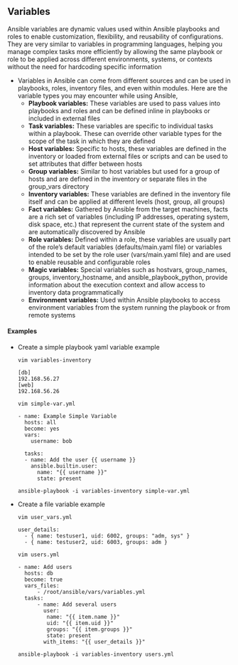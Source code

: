 ## Variables
Ansible variables are dynamic values used within Ansible playbooks and roles to enable customization, flexibility, and reusability of configurations. They are very similar to variables in programming languages, helping you manage complex tasks more efficiently by allowing the same playbook or role to be applied across different environments, systems, or contexts without the need for hardcoding specific information

- Variables in Ansible can come from different sources and can be used in playbooks, roles, inventory files, and even within modules. Here are the variable types you may encounter while using Ansible,
  - **Playbook variables:** These variables are used to pass values into playbooks and roles and can be defined inline in playbooks or included in external files
  - **Task variables:** These variables are specific to individual tasks within a playbook. These can override other variable types for the scope of the task in which they are defined
  - **Host variables:** Specific to hosts, these variables are defined in the inventory or loaded from external files or scripts and can be used to set attributes that differ between hosts
  - **Group variables:** Similar to host variables but used for a group of hosts and are defined in the inventory or separate files in the group_vars directory
  - **Inventory variables:** These variables are defined in the inventory file itself and can be applied at different levels (host, group, all groups)
  - **Fact variables:** Gathered by Ansible from the target machines, facts are a rich set of variables (including IP addresses, operating system, disk space, etc.) that represent the current state of the system and are automatically discovered by Ansible
  - **Role variables:** Defined within a role, these variables are usually part of the role’s default variables (defaults/main.yaml file) or variables intended to be set by the role user (vars/main.yaml file) and are used to enable reusable and configurable roles
  - **Magic variables:** Special variables such as hostvars, group_names, groups, inventory_hostname, and ansible_playbook_python, provide information about the execution context and allow access to inventory data programmatically
  - **Environment variables:** Used within Ansible playbooks to access environment variables from the system running the playbook or from remote systems

#### Examples
- Create a simple playbook yaml variable example
  ```
  vim variables-inventory
  ```
  ```
  [db]
  192.168.56.27
  [web]
  192.168.56.26
  ```
  ```
  vim simple-var.yml
  ```
  ```
  - name: Example Simple Variable
    hosts: all
    become: yes
    vars:
      username: bob

    tasks:
    - name: Add the user {{ username }}
      ansible.builtin.user:
        name: "{{ username }}"
        state: present
  ```
  ```
  ansible-playbook -i variables-inventory simple-var.yml
  ```
- Create a file variable example
  ```
  vim user_vars.yml
  ```
  ```
  user_details:
    - { name: testuser1, uid: 6002, groups: "adm, sys" }
    - { name: testuser2, uid: 6003, groups: adm }
  ```
  ```
  vim users.yml
  ```
  ```
  - name: Add users
    hosts: db
    become: true
    vars_files:
        - /root/ansible/vars/variables.yml
    tasks:
        - name: Add several users
          user:
           name: "{{ item.name }}"
           uid: "{{ item.uid }}"
           groups: "{{ item.groups }}"
           state: present
          with_items: "{{ user_details }}"
  ```
  ```
  ansible-playbook -i variables-inventory users.yml
  ```
